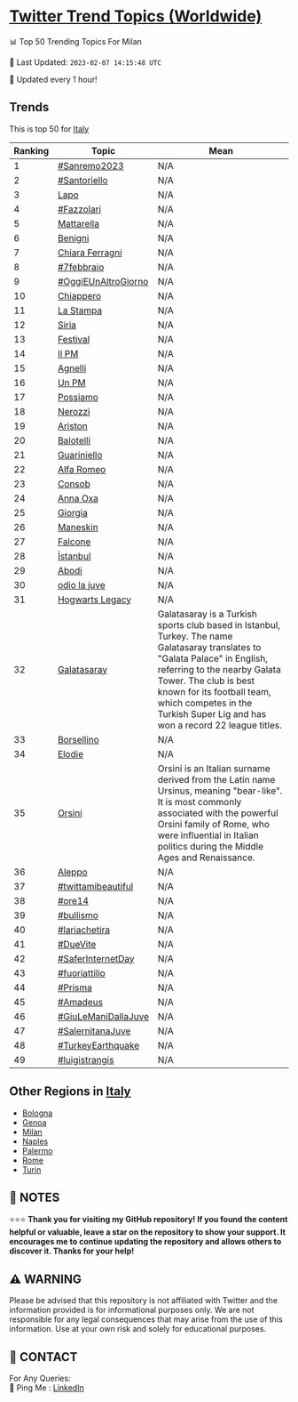 [Twitter Trend Topics (Worldwide)](https://github.com/ErcinDedeoglu/Twitter-Trend-Topics)
==========


📊 Top 50 Trending Topics For Milan

📆 Last Updated: `2023-02-07 14:15:48 UTC`

🔧 Updated every 1 hour!


## Trends

This is top 50 for [Italy](</Italy>)

| Ranking | Topic | Mean |
| ------- | ------------ | ------------ |
| 1 | [#Sanremo2023](http://twitter.com/search?q=%23Sanremo2023) | N/A |
| 2 | [#Santoriello](http://twitter.com/search?q=%23Santoriello) | N/A |
| 3 | [Lapo](http://twitter.com/search?q=Lapo) | N/A |
| 4 | [#Fazzolari](http://twitter.com/search?q=%23Fazzolari) | N/A |
| 5 | [Mattarella](http://twitter.com/search?q=Mattarella) | N/A |
| 6 | [Benigni](http://twitter.com/search?q=Benigni) | N/A |
| 7 | [Chiara Ferragni](http://twitter.com/search?q=Chiara+Ferragni) | N/A |
| 8 | [#7febbraio](http://twitter.com/search?q=%237febbraio) | N/A |
| 9 | [#OggiEUnAltroGiorno](http://twitter.com/search?q=%23OggiEUnAltroGiorno) | N/A |
| 10 | [Chiappero](http://twitter.com/search?q=Chiappero) | N/A |
| 11 | [La Stampa](http://twitter.com/search?q=La+Stampa) | N/A |
| 12 | [Siria](http://twitter.com/search?q=Siria) | N/A |
| 13 | [Festival](http://twitter.com/search?q=Festival) | N/A |
| 14 | [Il PM](http://twitter.com/search?q=Il+PM) | N/A |
| 15 | [Agnelli](http://twitter.com/search?q=Agnelli) | N/A |
| 16 | [Un PM](http://twitter.com/search?q=Un+PM) | N/A |
| 17 | [Possiamo](http://twitter.com/search?q=Possiamo) | N/A |
| 18 | [Nerozzi](http://twitter.com/search?q=Nerozzi) | N/A |
| 19 | [Ariston](http://twitter.com/search?q=Ariston) | N/A |
| 20 | [Balotelli](http://twitter.com/search?q=Balotelli) | N/A |
| 21 | [Guariniello](http://twitter.com/search?q=Guariniello) | N/A |
| 22 | [Alfa Romeo](http://twitter.com/search?q=Alfa+Romeo) | N/A |
| 23 | [Consob](http://twitter.com/search?q=Consob) | N/A |
| 24 | [Anna Oxa](http://twitter.com/search?q=Anna+Oxa) | N/A |
| 25 | [Giorgia](http://twitter.com/search?q=Giorgia) | N/A |
| 26 | [Maneskin](http://twitter.com/search?q=Maneskin) | N/A |
| 27 | [Falcone](http://twitter.com/search?q=Falcone) | N/A |
| 28 | [İstanbul](http://twitter.com/search?q=%c4%b0stanbul) | N/A |
| 29 | [Abodi](http://twitter.com/search?q=Abodi) | N/A |
| 30 | [odio la juve](http://twitter.com/search?q=odio+la+juve) | N/A |
| 31 | [Hogwarts Legacy](http://twitter.com/search?q=Hogwarts+Legacy) | N/A |
| 32 | [Galatasaray](http://twitter.com/search?q=Galatasaray) | Galatasaray is a Turkish sports club based in Istanbul, Turkey. The name Galatasaray translates to "Galata Palace" in English, referring to the nearby Galata Tower. The club is best known for its football team, which competes in the Turkish Super Lig and has won a record 22 league titles. |
| 33 | [Borsellino](http://twitter.com/search?q=Borsellino) | N/A |
| 34 | [Elodie](http://twitter.com/search?q=Elodie) | N/A |
| 35 | [Orsini](http://twitter.com/search?q=Orsini) | Orsini is an Italian surname derived from the Latin name Ursinus, meaning "bear-like". It is most commonly associated with the powerful Orsini family of Rome, who were influential in Italian politics during the Middle Ages and Renaissance. |
| 36 | [Aleppo](http://twitter.com/search?q=Aleppo) | N/A |
| 37 | [#twittamibeautiful](http://twitter.com/search?q=%23twittamibeautiful) | N/A |
| 38 | [#ore14](http://twitter.com/search?q=%23ore14) | N/A |
| 39 | [#bullismo](http://twitter.com/search?q=%23bullismo) | N/A |
| 40 | [#lariachetira](http://twitter.com/search?q=%23lariachetira) | N/A |
| 41 | [#DueVite](http://twitter.com/search?q=%23DueVite) | N/A |
| 42 | [#SaferInternetDay](http://twitter.com/search?q=%23SaferInternetDay) | N/A |
| 43 | [#fuoriattilio](http://twitter.com/search?q=%23fuoriattilio) | N/A |
| 44 | [#Prisma](http://twitter.com/search?q=%23Prisma) | N/A |
| 45 | [#Amadeus](http://twitter.com/search?q=%23Amadeus) | N/A |
| 46 | [#GiuLeManiDallaJuve](http://twitter.com/search?q=%23GiuLeManiDallaJuve) | N/A |
| 47 | [#SalernitanaJuve](http://twitter.com/search?q=%23SalernitanaJuve) | N/A |
| 48 | [#TurkeyEarthquake](http://twitter.com/search?q=%23TurkeyEarthquake) | N/A |
| 49 | [#luigistrangis](http://twitter.com/search?q=%23luigistrangis) | N/A |



## Other Regions in [Italy](</Italy>)

* [Bologna](</Italy/Bologna.md>)
* [Genoa](</Italy/Genoa.md>)
* [Milan](</Italy/Milan.md>)
* [Naples](</Italy/Naples.md>)
* [Palermo](</Italy/Palermo.md>)
* [Rome](</Italy/Rome.md>)
* [Turin](</Italy/Turin.md>)



## 📝 NOTES

⭐⭐⭐ **Thank you for visiting my GitHub repository! If you found the content helpful or valuable, leave a star on the repository to show your support. It encourages me to continue updating the repository and allows others to discover it. Thanks for your help!**


## ⚠️ WARNING

Please be advised that this repository is not affiliated with Twitter and the information provided is for informational purposes only. We are not responsible for any legal consequences that may arise from the use of this information. Use at your own risk and solely for educational purposes.


## 📨 CONTACT

 For Any Queries:  
            🏓 Ping Me : [LinkedIn](https://www.linkedin.com/in/ercindedeoglu/)
